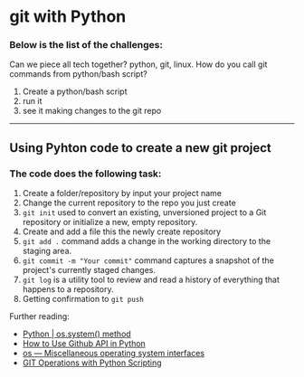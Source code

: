 # git with Python
### Below is the list of the challenges:

Can we piece all tech together? python, git, linux.
How do you call git commands from python/bash script? 
1.	Create a python/bash script
2.	run it
3.	see it making changes to the git repo

********

## Using Pyhton code to create a new git project
### The code does the following task:
1. Create a folder/repository by input your project name
2. Change the current repository to the repo you just create
3. `git init` used to convert an existing, unversioned project to a Git repository or initialize a new, empty repository.
4. Create and add a file this the newly create repository
5. `git add .` command adds a change in the working directory to the staging area.
6. `git commit -m "Your commit"` command captures a snapshot of the project's currently staged changes.
7. `git log` is a utility tool to review and read a history of everything that happens to a repository.
8. Getting confirmation to `git push`


Further reading:

* [Python | os.system() method](https://www.geeksforgeeks.org/python-os-system-method/)
* [How to Use Github API in Python](https://www.thepythoncode.com/article/using-github-api-in-python)
* [os — Miscellaneous operating system interfaces](https://docs.python.org/3/library/os.html#os.system)
* [GIT Operations with Python Scripting](https://digitalvarys.com/git-operations-with-python-scripting/)